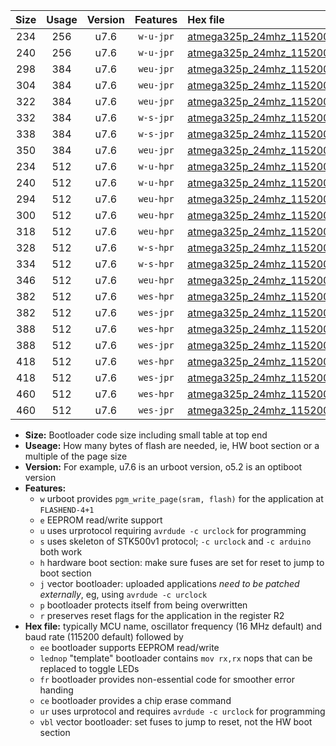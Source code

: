 |Size|Usage|Version|Features|Hex file|
|:-:|:-:|:-:|:-:|:--|
|234|256|u7.6|`w-u-jpr`|[atmega325p_24mhz_115200bps_ur_vbl.hex](https://raw.githubusercontent.com/stefanrueger/urboot/main//atmega325p_24mhz_115200bps_ur_vbl.hex)|
|240|256|u7.6|`w-u-jpr`|[atmega325p_24mhz_115200bps_lednop_ur_vbl.hex](https://raw.githubusercontent.com/stefanrueger/urboot/main//atmega325p_24mhz_115200bps_lednop_ur_vbl.hex)|
|298|384|u7.6|`weu-jpr`|[atmega325p_24mhz_115200bps_ee_ur_vbl.hex](https://raw.githubusercontent.com/stefanrueger/urboot/main//atmega325p_24mhz_115200bps_ee_ur_vbl.hex)|
|304|384|u7.6|`weu-jpr`|[atmega325p_24mhz_115200bps_ee_lednop_ur_vbl.hex](https://raw.githubusercontent.com/stefanrueger/urboot/main//atmega325p_24mhz_115200bps_ee_lednop_ur_vbl.hex)|
|322|384|u7.6|`weu-jpr`|[atmega325p_24mhz_115200bps_ee_lednop_fr_ur_vbl.hex](https://raw.githubusercontent.com/stefanrueger/urboot/main//atmega325p_24mhz_115200bps_ee_lednop_fr_ur_vbl.hex)|
|332|384|u7.6|`w-s-jpr`|[atmega325p_24mhz_115200bps_vbl.hex](https://raw.githubusercontent.com/stefanrueger/urboot/main//atmega325p_24mhz_115200bps_vbl.hex)|
|338|384|u7.6|`w-s-jpr`|[atmega325p_24mhz_115200bps_lednop_vbl.hex](https://raw.githubusercontent.com/stefanrueger/urboot/main//atmega325p_24mhz_115200bps_lednop_vbl.hex)|
|350|384|u7.6|`weu-jpr`|[atmega325p_24mhz_115200bps_ee_lednop_fr_ce_ur_vbl.hex](https://raw.githubusercontent.com/stefanrueger/urboot/main//atmega325p_24mhz_115200bps_ee_lednop_fr_ce_ur_vbl.hex)|
|234|512|u7.6|`w-u-hpr`|[atmega325p_24mhz_115200bps_ur.hex](https://raw.githubusercontent.com/stefanrueger/urboot/main//atmega325p_24mhz_115200bps_ur.hex)|
|240|512|u7.6|`w-u-hpr`|[atmega325p_24mhz_115200bps_lednop_ur.hex](https://raw.githubusercontent.com/stefanrueger/urboot/main//atmega325p_24mhz_115200bps_lednop_ur.hex)|
|294|512|u7.6|`weu-hpr`|[atmega325p_24mhz_115200bps_ee_ur.hex](https://raw.githubusercontent.com/stefanrueger/urboot/main//atmega325p_24mhz_115200bps_ee_ur.hex)|
|300|512|u7.6|`weu-hpr`|[atmega325p_24mhz_115200bps_ee_lednop_ur.hex](https://raw.githubusercontent.com/stefanrueger/urboot/main//atmega325p_24mhz_115200bps_ee_lednop_ur.hex)|
|318|512|u7.6|`weu-hpr`|[atmega325p_24mhz_115200bps_ee_lednop_fr_ur.hex](https://raw.githubusercontent.com/stefanrueger/urboot/main//atmega325p_24mhz_115200bps_ee_lednop_fr_ur.hex)|
|328|512|u7.6|`w-s-hpr`|[atmega325p_24mhz_115200bps.hex](https://raw.githubusercontent.com/stefanrueger/urboot/main//atmega325p_24mhz_115200bps.hex)|
|334|512|u7.6|`w-s-hpr`|[atmega325p_24mhz_115200bps_lednop.hex](https://raw.githubusercontent.com/stefanrueger/urboot/main//atmega325p_24mhz_115200bps_lednop.hex)|
|346|512|u7.6|`weu-hpr`|[atmega325p_24mhz_115200bps_ee_lednop_fr_ce_ur.hex](https://raw.githubusercontent.com/stefanrueger/urboot/main//atmega325p_24mhz_115200bps_ee_lednop_fr_ce_ur.hex)|
|382|512|u7.6|`wes-hpr`|[atmega325p_24mhz_115200bps_ee.hex](https://raw.githubusercontent.com/stefanrueger/urboot/main//atmega325p_24mhz_115200bps_ee.hex)|
|382|512|u7.6|`wes-jpr`|[atmega325p_24mhz_115200bps_ee_vbl.hex](https://raw.githubusercontent.com/stefanrueger/urboot/main//atmega325p_24mhz_115200bps_ee_vbl.hex)|
|388|512|u7.6|`wes-hpr`|[atmega325p_24mhz_115200bps_ee_lednop.hex](https://raw.githubusercontent.com/stefanrueger/urboot/main//atmega325p_24mhz_115200bps_ee_lednop.hex)|
|388|512|u7.6|`wes-jpr`|[atmega325p_24mhz_115200bps_ee_lednop_vbl.hex](https://raw.githubusercontent.com/stefanrueger/urboot/main//atmega325p_24mhz_115200bps_ee_lednop_vbl.hex)|
|418|512|u7.6|`wes-hpr`|[atmega325p_24mhz_115200bps_ee_lednop_fr.hex](https://raw.githubusercontent.com/stefanrueger/urboot/main//atmega325p_24mhz_115200bps_ee_lednop_fr.hex)|
|418|512|u7.6|`wes-jpr`|[atmega325p_24mhz_115200bps_ee_lednop_fr_vbl.hex](https://raw.githubusercontent.com/stefanrueger/urboot/main//atmega325p_24mhz_115200bps_ee_lednop_fr_vbl.hex)|
|460|512|u7.6|`wes-hpr`|[atmega325p_24mhz_115200bps_ee_lednop_fr_ce.hex](https://raw.githubusercontent.com/stefanrueger/urboot/main//atmega325p_24mhz_115200bps_ee_lednop_fr_ce.hex)|
|460|512|u7.6|`wes-jpr`|[atmega325p_24mhz_115200bps_ee_lednop_fr_ce_vbl.hex](https://raw.githubusercontent.com/stefanrueger/urboot/main//atmega325p_24mhz_115200bps_ee_lednop_fr_ce_vbl.hex)|

- **Size:** Bootloader code size including small table at top end
- **Useage:** How many bytes of flash are needed, ie, HW boot section or a multiple of the page size
- **Version:** For example, u7.6 is an urboot version, o5.2 is an optiboot version
- **Features:**
  + `w` urboot provides `pgm_write_page(sram, flash)` for the application at `FLASHEND-4+1`
  + `e` EEPROM read/write support
  + `u` uses urprotocol requiring `avrdude -c urclock` for programming
  + `s` uses skeleton of STK500v1 protocol; `-c urclock` and `-c arduino` both work
  + `h` hardware boot section: make sure fuses are set for reset to jump to boot section
  + `j` vector bootloader: uploaded applications *need to be patched externally*, eg, using `avrdude -c urclock`
  + `p` bootloader protects itself from being overwritten
  + `r` preserves reset flags for the application in the register R2
- **Hex file:** typically MCU name, oscillator frequency (16 MHz default) and baud rate (115200 default) followed by
  + `ee` bootloader supports EEPROM read/write
  + `lednop` "template" bootloader contains `mov rx,rx` nops that can be replaced to toggle LEDs
  + `fr` bootloader provides non-essential code for smoother error handing
  + `ce` bootloader provides a chip erase command
  + `ur` uses urprotocol and requires `avrdude -c urclock` for programming
  + `vbl` vector bootloader: set fuses to jump to reset, not the HW boot section
